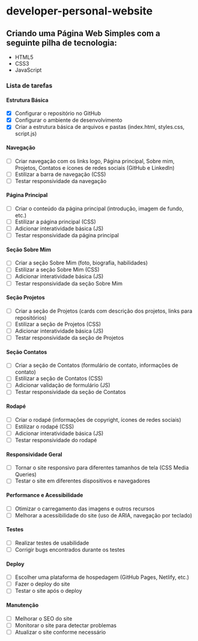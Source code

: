 # developer-personal-website

## Criando uma Página Web Simples com a seguinte pilha de tecnologia:

- HTML5
- CSS3
- JavaScript 

### Lista de tarefas

#### Estrutura Básica
- [x] Configurar o repositório no GitHub
- [x] Configurar o ambiente de desenvolvimento
- [x] Criar a estrutura básica de arquivos e pastas (index.html, styles.css, script.js)

#### Navegação
- [ ] Criar navegação com os links logo, Página principal, Sobre mim, Projetos, Contatos e ícones de redes sociais (GitHub e LinkedIn)
- [ ] Estilizar a barra de navegação (CSS)
- [ ] Testar responsividade da navegação

#### Página Principal
- [ ] Criar o conteúdo da página principal (introdução, imagem de fundo, etc.)
- [ ] Estilizar a página principal (CSS)
- [ ] Adicionar interatividade básica (JS)
- [ ] Testar responsividade da página principal

#### Seção Sobre Mim
- [ ] Criar a seção Sobre Mim (foto, biografia, habilidades)
- [ ] Estilizar a seção Sobre Mim (CSS)
- [ ] Adicionar interatividade básica (JS)
- [ ] Testar responsividade da seção Sobre Mim

#### Seção Projetos
- [ ] Criar a seção de Projetos (cards com descrição dos projetos, links para repositórios)
- [ ] Estilizar a seção de Projetos (CSS)
- [ ] Adicionar interatividade básica (JS)
- [ ] Testar responsividade da seção de Projetos

#### Seção Contatos
- [ ] Criar a seção de Contatos (formulário de contato, informações de contato)
- [ ] Estilizar a seção de Contatos (CSS)
- [ ] Adicionar validação de formulário (JS)
- [ ] Testar responsividade da seção de Contatos

#### Rodapé
- [ ] Criar o rodapé (informações de copyright, ícones de redes sociais)
- [ ] Estilizar o rodapé (CSS)
- [ ] Adicionar interatividade básica (JS)
- [ ] Testar responsividade do rodapé

#### Responsividade Geral
- [ ] Tornar o site responsivo para diferentes tamanhos de tela (CSS Media Queries)
- [ ] Testar o site em diferentes dispositivos e navegadores

#### Performance e Acessibilidade
- [ ] Otimizar o carregamento das imagens e outros recursos
- [ ] Melhorar a acessibilidade do site (uso de ARIA, navegação por teclado)

#### Testes
- [ ] Realizar testes de usabilidade
- [ ] Corrigir bugs encontrados durante os testes

#### Deploy
- [ ] Escolher uma plataforma de hospedagem (GitHub Pages, Netlify, etc.)
- [ ] Fazer o deploy do site
- [ ] Testar o site após o deploy

#### Manutenção
- [ ] Melhorar o SEO do site
- [ ] Monitorar o site para detectar problemas
- [ ] Atualizar o site conforme necessário
